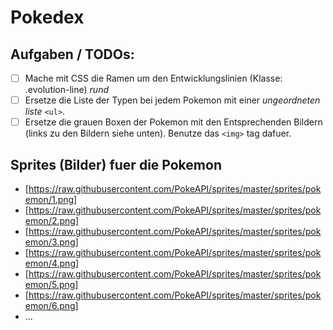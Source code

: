 # Pokedex

## Aufgaben / TODOs:
- [ ] Mache mit CSS die Ramen um den Entwicklungslinien (Klasse: .evolution-line) *rund*
- [ ] Ersetze die Liste der Typen bei jedem Pokemon mit einer *ungeordneten liste* `<ul>`.
- [ ] Ersetze die grauen Boxen der Pokemon mit den Entsprechenden Bildern (links zu den Bildern siehe unten). Benutze das `<img>` tag dafuer.

## Sprites (Bilder) fuer die Pokemon

- [https://raw.githubusercontent.com/PokeAPI/sprites/master/sprites/pokemon/1.png]
- [https://raw.githubusercontent.com/PokeAPI/sprites/master/sprites/pokemon/2.png]
- [https://raw.githubusercontent.com/PokeAPI/sprites/master/sprites/pokemon/3.png]
- [https://raw.githubusercontent.com/PokeAPI/sprites/master/sprites/pokemon/4.png]
- [https://raw.githubusercontent.com/PokeAPI/sprites/master/sprites/pokemon/5.png]
- [https://raw.githubusercontent.com/PokeAPI/sprites/master/sprites/pokemon/6.png]
- ...

